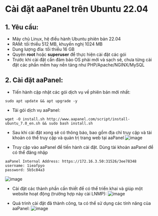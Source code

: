 # Cài đặt aaPanel trên Ubuntu 22.04
## 1. Yêu cầu:
- Máy chủ Linux, hệ điều hành Ubuntu phiên bản 22.04
- RAM: tối thiểu 512 MB, khuyến nghị 1024 MB
- Dung lượng đĩa: tối thiểu 16 GB
- Quyền **root** hoặc **superuser** để thực hiện cài đặt các gói
- Trước khi cài đặt cần đảm bảo OS phải mới và sạch sẽ, chưa từng cài đặt các phần mềm hay nền tảng như PHP/Apache/NGINX/MySQL

## 2. Cài đặt aaPanel:
- Tiến hành cập nhật các gói dịch vụ về phiên bản mới nhất:
```
sudo apt update && apt upgrade -y
```

- Tải gói dịch vụ aaPanel:
```
wget -O install.sh http://www.aapanel.com/script/install-ubuntu_7.0_en.sh && sudo bash install.sh
```

- Sau khi cài đặt xong sẽ có thông báo, bao gồm địa chỉ truy cập và tài khoản có thể truy cập và quản trị trang web tại aaPanel
![image](https://github.com/user-attachments/assets/cbf01ebe-9164-43ba-bcdf-da5aa0c93bfc)

- Truy cập vào aaPanel để tiến hành cài đặt. Dùng tài khoản aaPanel để có thể đăng nhập
```
aaPanel Internal Address: https://172.16.3.50:31526/3ee78348
username: 1ieafpyo
password: 5b5c84a3
```
![image](https://github.com/user-attachments/assets/4bd99f45-e9b9-4a20-944c-d81a8117d95e)

- Cài đặt các thành phần cần thiết để có thể triển khai và giúp một website hoạt động (trường hợp này cài LNMP):
![image](https://github.com/user-attachments/assets/957a505d-a062-4954-8421-f27ddffb7822)

- Quá trình cài đặt đã thành công, ta có thể sử dụng các tính năng của aaPanel:
![image](https://github.com/user-attachments/assets/948a78c1-737c-4d80-8129-455849a724e4)
